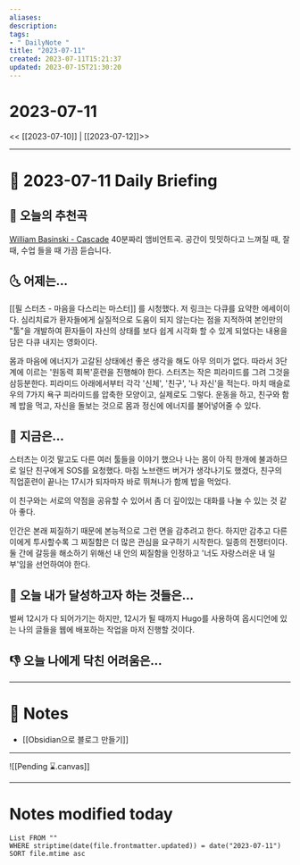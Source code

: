 ```yaml
---
aliases: 
description:
tags:
- " DailyNote "
title: "2023-07-11"
created: 2023-07-11T15:21:37
updated: 2023-07-15T21:30:20
---
```


# 2023-07-11

<< [[2023-07-10]] | [[2023-07-12]]>>

---

# 📅 2023-07-11 Daily Briefing

## 🎵 오늘의 추천곡

[William Basinski - Cascade](https://youtu.be/5spXhAM0xDA) 40분짜리 앰비언트곡. 공간이 밋밋하다고 느껴질 때, 잘 때, 수업 들을 때 가끔 듣습니다.

## 🌜 어제는...

[[필 스터츠 - 마음을 다스리는 마스터]]
 를 시청했다. 저 링크는 다큐를 요약한 에세이이다. 심리치료가 환자들에게 실질적으로 도움이 되지 않는다는 점을 지적하여 본인만의 "툴"을 개발하여 환자들이 자신의 상태를 보다 쉽게 시각화 할 수 있게 되었다는 내용을 담은 다큐 내지는 영화이다. 

몸과 마음에 에너지가 고갈된 상태에선 좋은 생각을 해도 아무 의미가 없다. 따라서 3단계에 이르는 '원동력 회복'훈련을 진행해야 한다. 스터츠는 작은 피라미드를 그려 그것을 삼등분한다. 피라미드 아래에서부터 각각 '신체', '친구', '나 자신'을 적는다. 마치 매슬로우의 7가지 욕구 피라미드를 압축한 모양이고, 실제로도 그렇다. 운동을 하고, 친구와 함께 밥을 먹고, 자신을 돌보는 것으로 몸과 정신에 에너지를 불어넣어줄 수 있다.

## 🙌 지금은...

스터츠는 이것 말고도 다른 여러 툴들을 이야기 했으나 나는 몸이 아직 한개에 불과하므로 일단 친구에게 SOS를 요청했다. 마침 노브랜드 버거가 생각나기도 했겠다, 친구의 직업훈련이 끝나는 17시가 되자마자 바로 뛰쳐나가 함께 밥을 먹었다. 

이 친구와는 서로의 약점을 공유할 수 있어서 좀 더 깊이있는 대화를 나눌 수 있는 것 같아 좋다. 

인간은 본래 찌질하기 때문에 본능적으로 그런 면을 감추려고 한다. 하지만 감추고 다른이에게 투사할수록 그 찌질함은 더 많은 관심을 요구하기 시작한다. 일종의 전쟁터이다. 둘 간에 갈등을 해소하기 위해선 내 안의 찌질함을 인정하고 '너도 자랑스러운 내 일부'임을 선언하여야 한다. 

## 🚀 오늘 내가 달성하고자 하는 것들은...

벌써 12시가 다 되어가기는 하지만, 12시가 될 때까지 Hugo를 사용하여 옵시디언에 있는 나의 글들을 웹에 배포하는 작업을 마저 진행할 것이다.

## 👎 오늘 나에게 닥친 어려움은...

---

# 📝 Notes

- [[Obsidian으로 블로그 만들기]]

___

![[Pending ⌛.canvas]]

---

# Notes modified today

```dataview
List FROM "" 
WHERE striptime(date(file.frontmatter.updated)) = date("2023-07-11") 
SORT file.mtime asc
```
